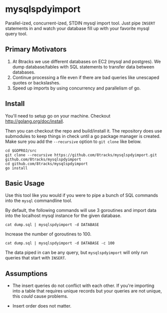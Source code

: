 # mysqlspdyimport

Parallel-ized, concurrent-ized, STDIN mysql import tool. Just pipe `INSERT` statements in and watch your database fill up with your favorite mysql query tool.

## Primary Motivators

1. At 8tracks we use different databases on EC2 (mysql and postgres). We dump database/tables with SQL statements to transfer data between databases.
2. Continue processing a file even if there are bad queries like unescaped quotes or backslashes.
3. Speed up imports by using concurrency and parallelism of go.


## Install

You'll need to setup go on your machine. Checkout http://golang.org/doc/install.

Then you can checkout the repo and build/install it. The repository does use submodules to keep things in check until a go package manager is created. Make sure you add the `--recursive` option to `git clone` like below.

    cd $GOPROJ/src
    git clone --recursive https://github.com/8tracks/mysqlspdyimport.git github.com/8tracks/mysqlspdyimport
    cd github.com/8tracks/mysqlspdyimport
    go install



## Basic Usage

Use this tool like you would if you were to pipe a bunch of SQL commands into the `mysql` commandline tool.

 By default, the following commands will use 3 goroutines and import data into the localhost mysql instance for the given database.

    cat dump.sql | mysqlspdyimport -d DATABASE

Increase the number of goroutines to 100.

    cat dump.sql | mysqlspdyimport -d DATABASE -c 100

The data piped in can be any query, but `mysqlspdyimport` will only run queries that start with `INSERT`.


## Assumptions

* The insert queries do not conflict with each other. If you're importing into a table that requires unique records but your queries are not unique, this *could* cause problems.

* Insert order does not matter.

